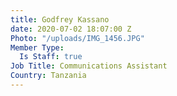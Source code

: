 ```yaml
---
title: Godfrey Kassano
date: 2020-07-02 18:07:00 Z
Photo: "/uploads/IMG_1456.JPG"
Member Type:
  Is Staff: true
Job Title: Communications Assistant
Country: Tanzania
---
```


